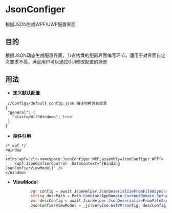 # JsonConfiger
根据JSON生成WPF/UWP配置界面

## 目的

根据JSON动态生成配置界面，节省枯燥的配置界面编写环节。适用于对界面自定义要求不高，满足用户可以通过GUI修改配置的场景

## 用法
* **定义默认配置**
 ```
  //Configs/default_config.json 编译时拷贝到目录
{
  "general": {
    "startupWithWindows": true
  }
}

 ```
 * **控件引用**
 ```xaml
 /* wpf */
 <Window
 ...
 xmlns:wpf="clr-namespace:JsonConfiger.WPF;assembly=JsonConfiger.WPF">
     <wpf:JsonConfierControl  DataContext="{Binding JsonConfierViewModel}" />
</Window>
 ```
 
 * **ViewModel**
 ```csharp
            var config = await JsonHelper.JsonDeserializeFromFileAsync<dynamic>(todo.ConfigFilePath);
            string descPath = Path.Combine(AppDomain.CurrentDomain.SetupInformation.ApplicationBase, "Resources\\Configs\\setting.desc.json");
            var descConfig = await JsonHelper.JsonDeserializeFromFileAsync<dynamic>(descPath);
            JsonConfierViewModel = _jcrService.GetVM(config, descConfig);
 ```
